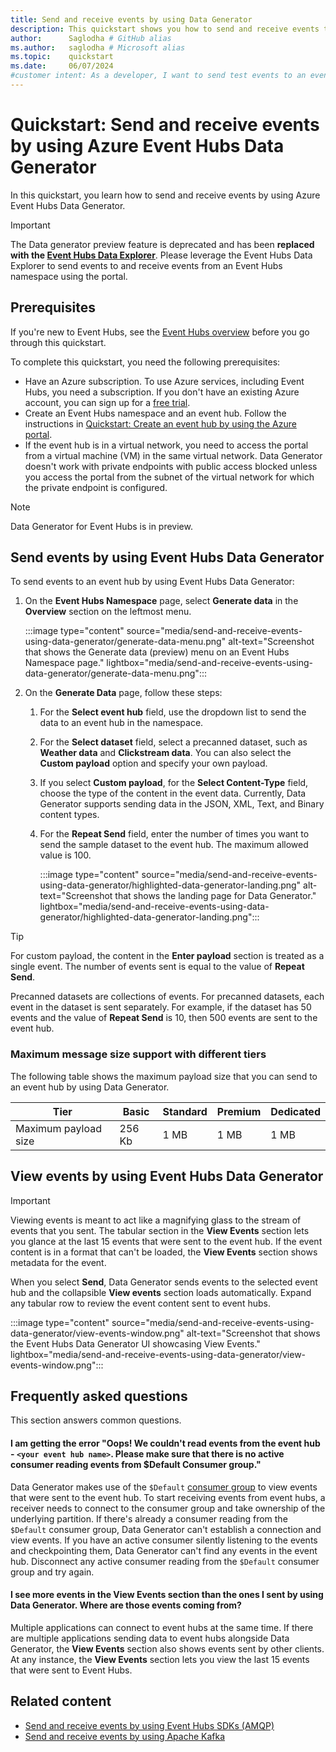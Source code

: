 ```yaml
---
title: Send and receive events by using Data Generator
description: This quickstart shows you how to send and receive events to an Azure event hub by using Data Generator in the Azure portal.
author:      Saglodha # GitHub alias
ms.author:   saglodha # Microsoft alias
ms.topic:    quickstart
ms.date:     06/07/2024
#customer intent: As a developer, I want to send test events to an event hub in Azure Event Hubs and receive or view them.
---
```


# Quickstart: Send and receive events by using Azure Event Hubs Data Generator

In this quickstart, you learn how to send and receive events by using Azure Event Hubs Data Generator.

> [!IMPORTANT]
> The Data generator preview feature is deprecated and has been **replaced with the [Event Hubs Data Explorer](event-hubs-data-explorer.md)**. Please leverage the Event Hubs Data Explorer to send events to and receive events from an Event Hubs namespace using the portal.
>

## Prerequisites

If you're new to Event Hubs, see the [Event Hubs overview](event-hubs-about.md) before you go through this quickstart.

To complete this quickstart, you need the following prerequisites:

- Have an Azure subscription. To use Azure services, including Event Hubs, you need a subscription. If you don't have an existing Azure account, you can sign up for a [free trial](https://azure.microsoft.com/free/?WT.mc_id=A261C142F).
- Create an Event Hubs namespace and an event hub. Follow the instructions in [Quickstart: Create an event hub by using the Azure portal](event-hubs-create.md).
- If the event hub is in a virtual network, you need to access the portal from a virtual machine (VM) in the same virtual network. Data Generator doesn't work with private endpoints with public access blocked unless you access the portal from the subnet of the virtual network for which the private endpoint is configured.

> [!NOTE]
> Data Generator for Event Hubs is in preview.

## Send events by using Event Hubs Data Generator

To send events to an event hub by using Event Hubs Data Generator:

1. On the **Event Hubs Namespace** page, select **Generate data** in the **Overview** section on the leftmost menu.

   :::image type="content" source="media/send-and-receive-events-using-data-generator/generate-data-menu.png" alt-text="Screenshot that shows the Generate data (preview) menu on an Event Hubs Namespace page." lightbox="media/send-and-receive-events-using-data-generator/generate-data-menu.png":::

1. On the **Generate Data** page, follow these steps:
   1. For the **Select event hub** field, use the dropdown list to send the data to an event hub in the namespace.
   1. For the **Select dataset** field, select a precanned dataset, such as **Weather data** and **Clickstream data**. You can also select the **Custom payload** option and specify your own payload.  
   1. If you select **Custom payload**, for the **Select Content-Type** field, choose the type of the content in the event data. Currently, Data Generator supports sending data in the JSON, XML, Text, and Binary content types.
   1. For the **Repeat Send** field, enter the number of times you want to send the sample dataset to the event hub. The maximum allowed value is 100.

       :::image type="content" source="media/send-and-receive-events-using-data-generator/highlighted-data-generator-landing.png" alt-text="Screenshot that shows the landing page for Data Generator." lightbox="media/send-and-receive-events-using-data-generator/highlighted-data-generator-landing.png":::

> [!TIP]
> For custom payload, the content in the **Enter payload** section is treated as a single event. The number of events sent is equal to the value of **Repeat Send**.
>
> Precanned datasets are collections of events. For precanned datasets, each event in the dataset is sent separately. For example, if the dataset has 50 events and the value of **Repeat Send** is 10, then 500 events are sent to the event hub.

### Maximum message size support with different tiers

The following table shows the maximum payload size that you can send to an event hub by using Data Generator.

| Tier | Basic | Standard | Premium | Dedicated |
|--|--|--|--|--|
| Maximum payload size| 256 Kb | 1 MB | 1 MB | 1 MB |

## View events by using Event Hubs Data Generator

> [!IMPORTANT]
> Viewing events is meant to act like a magnifying glass to the stream of events that you sent. The tabular section in the **View Events** section lets you glance at the last 15 events that were sent to the event hub. If the event content is in a format that can't be loaded, the **View Events** section shows metadata for the event.

When you select **Send**, Data Generator sends events to the selected event hub and the collapsible **View events** section loads automatically. Expand any tabular row to review the event content sent to event hubs.

:::image type="content" source="media/send-and-receive-events-using-data-generator/view-events-window.png" alt-text="Screenshot that shows the Event Hubs Data Generator UI showcasing View Events." lightbox="media/send-and-receive-events-using-data-generator/view-events-window.png":::

## Frequently asked questions

This section answers common questions.

#### I am getting the error "Oops! We couldn't read events from the event hub - `<your event hub name>`. Please make sure that there is no active consumer reading events from $Default Consumer group."

   Data Generator makes use of the `$Default` [consumer group](event-hubs-features.md) to view events that were sent to the event hub. To start receiving events from event hubs, a receiver needs to connect to the consumer group and take ownership of the underlying partition. If there's already a consumer reading from the `$Default` consumer group, Data Generator can't establish a connection and view events. If you have an active consumer silently listening to the events and checkpointing them, Data Generator can't find any events in the event hub. Disconnect any active consumer reading from the `$Default` consumer group and try again.

#### I see more events in the View Events section than the ones I sent by using Data Generator. Where are those events coming from?

   Multiple applications can connect to event hubs at the same time. If there are multiple applications sending data to event hubs alongside Data Generator, the **View Events** section also shows events sent by other clients. At any instance, the **View Events** section lets you view the last 15 events that were sent to Event Hubs.

## Related content

- [Send and receive events by using Event Hubs SDKs (AMQP)](event-hubs-dotnet-standard-getstarted-send.md)
- [Send and receive events by using Apache Kafka](event-hubs-quickstart-kafka-enabled-event-hubs.md)
